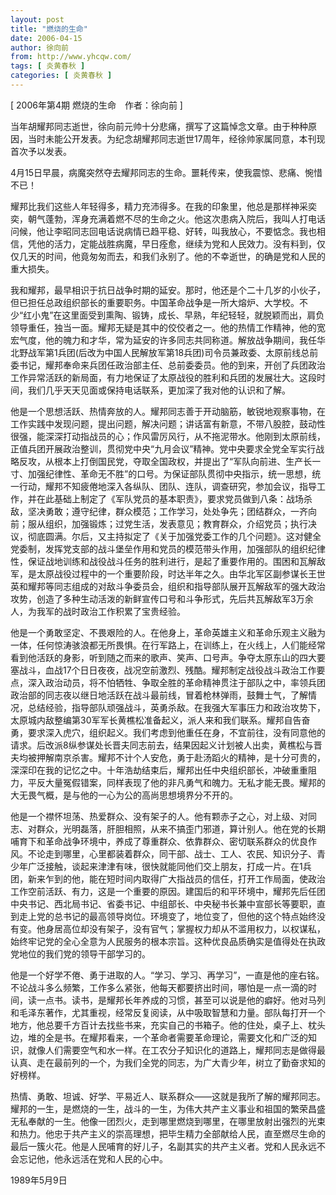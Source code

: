 ```yaml
---
layout: post
title: "燃烧的生命"
date: 2006-04-15
author: 徐向前
from: http://www.yhcqw.com/
tags: [ 炎黄春秋 ]
categories: [ 炎黄春秋 ]
---
```



[ 2006年第4期 燃烧的生命　作者：徐向前 ]

当年胡耀邦同志逝世，徐向前元帅十分悲痛，撰写了这篇悼念文章。由于种种原因，当时未能公开发表。为纪念胡耀邦同志逝世17周年，经徐帅家属同意，本刊现首次予以发表。

4月15日早晨，病魔突然夺去耀邦同志的生命。噩耗传来，使我震惊、悲痛、惋惜不已！


耀邦比我们这些人年轻得多，精力充沛得多。在我的印象里，他总是那样神采奕奕，朝气蓬勃，浑身充满着燃不尽的生命之火。他这次患病入院后，我叫人打电话问候，他让李昭同志回电话说病情已趋平稳、好转，叫我放心，不要惦念。我也相信，凭他的活力，定能战胜病魔，早日痊愈，继续为党和人民效力。没有料到，仅仅几天的时间，他竟匆匆而去，和我们永别了。他的不幸逝世，的确是党和人民的重大损失。


我和耀邦，最早相识于抗日战争时期的延安。那时，他还是个二十几岁的小伙子，但已担任总政组织部长的重要职务。中国革命战争是一所大熔炉、大学校。不少“红小鬼”在这里面受到熏陶、锻铸，成长、早熟，年纪轻轻，就脱颖而出，肩负领导重任，独当一面。耀邦无疑是其中的佼佼者之一。他的热情工作精神，他的宽宏气度，他的魄力和才华，常为延安的许多同志共同称道。解放战争期间，我任华北野战军第1兵团(后改为中国人民解放军第18兵团)司令员兼政委、太原前线总前委书记，耀邦奉命来兵团任政治部主任、总前委委员。他的到来，开创了兵团政治工作异常活跃的新局面，有力地保证了太原战役的胜利和兵团的发展壮大。这段时间，我们几乎天天见面或保持电话联系，更加深了我对他的认识和了解。


他是一个思想活跃、热情奔放的人。耀邦同志善于开动脑筋，敏锐地观察事物，在工作实践中发现问题，提出问题，解决问题；讲话富有新意，不带八股腔，鼓动性很强，能深深打动指战员的心；作风雷厉风行，从不拖泥带水。他刚到太原前线，正值兵团开展政治整训，贯彻党中央“九月会议”精神。党中央要求全党全军实行战略反攻，从根本上打倒国民党，夺取全国政权，并提出了“军队向前进、生产长一寸、加强纪律性、革命无不胜”的口号。为保证部队贯彻中央指示，统一思想，统一行动，耀邦不知疲倦地深入各纵队、团队、连队，调查研究，参加会议，指导工作，并在此基础上制定了《军队党员的基本职责》，要求党员做到八条：战场杀敌，坚决勇敢；遵守纪律，群众模范；工作学习，处处争先；团结群众，一齐向前；服从组织，加强锻炼；过党生活，发表意见；教育群众，介绍党员；执行决议，彻底圆满。尔后，又主持拟定了《关于加强党委工作的几个问题》。这对健全党委制，发挥党支部的战斗堡垒作用和党员的模范带头作用，加强部队的组织纪律性，保证战地训练和战役战斗任务的胜利进行，是起了重要作用的。围困和瓦解敌军，是太原战役过程中的一个重要阶段，时达半年之久。由华北军区副参谋长王世英和耀邦等同志组成的对敌斗争委员会，组织和指导部队展开瓦解敌军的强大政治攻势，创造了多种生动活泼的新鲜宣传口号和斗争形式，先后共瓦解敌军3万余人，为我军的战时政治工作积累了宝贵经验。


他是一个勇敢坚定、不畏艰险的人。在他身上，革命英雄主义和革命乐观主义融为一体，任何惊涛骇浪都无所畏惧。在行军路上，在训练上，在火线上，人们能经常看到他活跃的身影，听到随之而来的歌声、笑声、口号声。争夺太原东山的四大要塞战斗，血战17个日日夜夜，战况空前激烈、残酷。耀邦制定战役战斗政治工作要点，深入政治动员，将不怕牺牲、争取全胜的革命精神贯注于部队之中，率领兵团政治部的同志夜以继日地活跃在战斗最前线，冒着枪林弹雨，鼓舞士气，了解情况，总结经验，指导部队顽强战斗，英勇杀敌。在我强大军事压力和政治攻势下，太原城内敌整编第30军军长黄樵松准备起义，派人来和我们联系。耀邦自告奋勇，要求深入虎穴，组织起义。我们考虑到他重任在身，不宜前往，没有同意他的请求。后改派8纵参谋处长晋夫同志前去，结果因起义计划被人出卖，黄樵松与晋夫均被押解南京杀害。耀邦不计个人安危，勇于赴汤蹈火的精神，是十分可贵的，深深印在我的记忆之中。十年浩劫结束后，耀邦出任中央组织部长，冲破重重阻力，平反大量冤假错案，同样表现了他的非凡勇气和魄力。无私才能无畏。耀邦的大无畏气概，是与他的一心为公的高尚思想境界分不开的。


他是一个襟怀坦荡、热爱群众、没有架子的人。他有颗赤子之心，对上级、对同志、对群众，光明磊落，肝胆相照，从来不搞歪门邪道，算计别人。他在党的长期哺育下和革命战争环境中，养成了尊重群众、依靠群众、密切联系群众的优良作风。不论走到哪里，心里都装着群众，同干部、战士、工人、农民、知识分子、青少年广泛接触，谈起来津津有味，很快就能同他们交上朋友，打成一片。在1兵团，新来乍到的他，能在短时间内取得广大指战员的信任，打开工作局面，使政治工作空前活跃、有力，这是一个重要的原因。建国后的和平环境中，耀邦先后任团中央书记、西北局书记、省委书记、中组部长、中央秘书长兼中宣部长等要职，直到走上党的总书记的最高领导岗位。环境变了，地位变了，但他的这个特点始终没有变。他身居高位却没有架子，没有官气；掌握权力却从不滥用权力，以权谋私，始终牢记党的全心全意为人民服务的根本宗旨。这种优良品质确实是值得处在执政党地位的我们党的领导干部学习的。


他是一个好学不倦、勇于进取的人。“学习、学习、再学习”，一直是他的座右铭。不论战斗多么频繁，工作多么紧张，他每天都要挤出时间，哪怕是一点一滴的时间，读一点书。读书，是耀邦长年养成的习惯，甚至可以说是他的癖好。他对马列和毛泽东著作，尤其重视，经常反复阅读，从中吸取智慧和力量。部队每打开一个地方，他总要千方百计去找些书来，充实自己的书箱子。他的住处，桌子上、枕头边，堆的全是书。在耀邦看来，一个革命者需要革命理论，需要文化和广泛的知识，就像人们需要空气和水一样。在工农分子知识化的道路上，耀邦同志是做得最认真、走在最前列的一个，为我们全党的同志，为广大青少年，树立了勤奋求知的好榜样。


热情、勇敢、坦诚、好学、平易近人、联系群众——这就是我所了解的耀邦同志。耀邦的一生，是燃烧的一生，战斗的一生，为伟大共产主义事业和祖国的繁荣昌盛无私奉献的一生。他像一团烈火，走到哪里燃烧到哪里，在哪里放射出强烈的光束和热力。他忠于共产主义的崇高理想，把毕生精力全部献给人民，直至燃尽生命的最后一簇火花。他是人民哺育的好儿子，名副其实的共产主义者。党和人民永远不会忘记他，他永远活在党和人民的心中。

1989年5月9日


